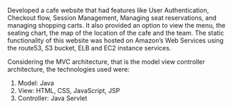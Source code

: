 Developed a cafe website that had features like User Authentication, Checkout flow, Session Management, Managing seat reservations, and managing shopping carts. It also provided an option to view the menu, the seating chart, the map of the location of the cafe and the team. The static functionality of this website was hosted on Amazon’s Web Services using the route53, S3 bucket, ELB and EC2 instance services.

Considering the MVC architecture, that is the model view controller architecture, the technologies used were:
1. Model: Java
2. View: HTML, CSS, JavaScript, JSP
3. Controller: Java Servlet
